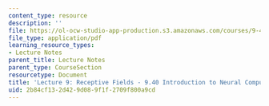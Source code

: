 ```yaml
---
content_type: resource
description: ''
file: https://ol-ocw-studio-app-production.s3.amazonaws.com/courses/9-40-introduction-to-neural-computation-spring-2018/2b84cf132d429d089f1f2709f800a9cd_MIT9_40S18_Lec09.pdf
file_type: application/pdf
learning_resource_types:
- Lecture Notes
parent_title: Lecture Notes
parent_type: CourseSection
resourcetype: Document
title: 'Lecture 9: Receptive Fields - 9.40 Introduction to Neural Computation'
uid: 2b84cf13-2d42-9d08-9f1f-2709f800a9cd
---
```

